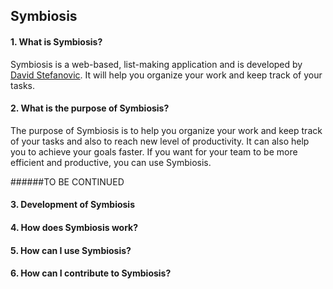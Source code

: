 ## Symbiosis

#### 1. What is Symbiosis?
Symbiosis is a web-based, list-making application and is developed by [David Stefanovic](https://github.com/davidstefanovic98).
It will help you organize your work and keep track of your tasks.


#### 2. What is the purpose of Symbiosis?
The purpose of Symbiosis is to help you organize your work and keep track of your tasks and also to reach new level of productivity.
It can also help you to achieve your goals faster. If you want for your team to be more efficient and productive, you can use Symbiosis.

######TO BE CONTINUED

#### 3. Development of Symbiosis

#### 4. How does Symbiosis work?


#### 5. How can I use Symbiosis?


#### 6. How can I contribute to Symbiosis?


